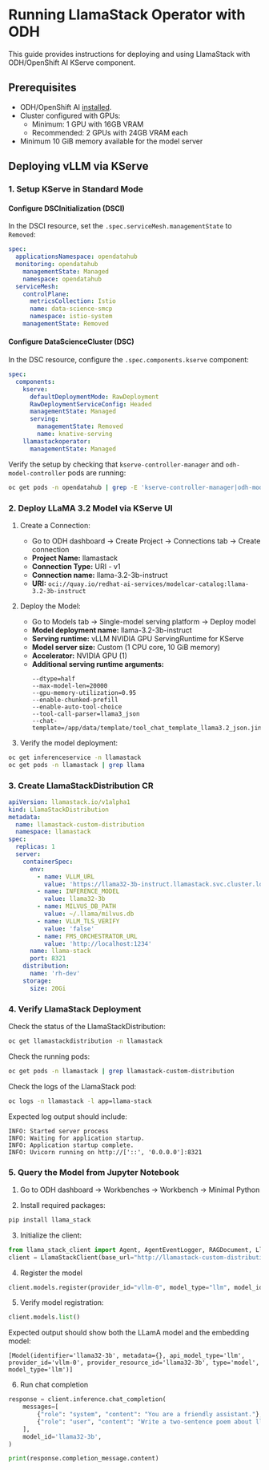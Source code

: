 # Running LlamaStack Operator with ODH

This guide provides instructions for deploying and using LlamaStack with ODH/OpenShift AI KServe component.

## Prerequisites

- ODH/OpenShift AI [installed](https://github.com/opendatahub-io/opendatahub-operator?tab=readme-ov-file#installation).
- Cluster configured with GPUs:
  - Minimum: 1 GPU with 16GB VRAM
  - Recommended: 2 GPUs with 24GB VRAM each
- Minimum 10 GiB memory available for the model server

## Deploying vLLM via KServe

### 1. Setup KServe in Standard Mode

#### Configure DSCInitialization (DSCI)
In the DSCI resource, set the `.spec.serviceMesh.managementState` to `Removed`:

```yaml
spec:
  applicationsNamespace: opendatahub
  monitoring: opendatahub
    managementState: Managed
    namespace: opendatahub
  serviceMesh:
    controlPlane:
      metricsCollection: Istio
      name: data-science-smcp
      namespace: istio-system
    managementState: Removed
```

#### Configure DataScienceCluster (DSC)
In the DSC resource, configure the `.spec.components.kserve` component:

```yaml
spec:
  components:
    kserve:
      defaultDeploymentMode: RawDeployment
      RawDeploymentServiceConfig: Headed
      managementState: Managed
      serving:
        managementState: Removed
        name: knative-serving
    llamastackoperator:
      managementState: Managed
```

Verify the setup by checking that `kserve-controller-manager` and `odh-model-controller` pods are running:

```bash
oc get pods -n opendatahub | grep -E 'kserve-controller-manager|odh-model-controller'
```

### 2. Deploy LLaMA 3.2 Model via KServe UI

1. Create a Connection:
   - Go to ODH dashboard -> Create Project -> Connections tab -> Create connection
   - **Project Name:** llamastack
   - **Connection Type:** URI - v1
   - **Connection name:** llama-3.2-3b-instruct
   - **URI:** `oci://quay.io/redhat-ai-services/modelcar-catalog:llama-3.2-3b-instruct`

2. Deploy the Model:
   - Go to Models tab -> Single-model serving platform -> Deploy model
   - **Model deployment name:** llama-3.2-3b-instruct
   - **Serving runtime:** vLLM NVIDIA GPU ServingRuntime for KServe
   - **Model server size:** Custom (1 CPU core, 10 GiB memory)
   - **Accelerator:** NVIDIA GPU (1)
   - **Additional serving runtime arguments:**
     ```
     --dtype=half
     --max-model-len=20000
     --gpu-memory-utilization=0.95
     --enable-chunked-prefill
     --enable-auto-tool-choice
     --tool-call-parser=llama3_json
     --chat-template=/app/data/template/tool_chat_template_llama3.2_json.jinja
     ```

3. Verify the model deployment:
```bash
oc get inferenceservice -n llamastack
oc get pods -n llamastack | grep llama
```

### 3. Create LlamaStackDistribution CR

```yaml
apiVersion: llamastack.io/v1alpha1
kind: LlamaStackDistribution
metadata:
  name: llamastack-custom-distribution
  namespace: llamastack
spec:
  replicas: 1
  server:
    containerSpec:
      env:
        - name: VLLM_URL
          value: 'https://llama32-3b-instruct.llamastack.svc.cluster.local/v1'
        - name: INFERENCE_MODEL
          value: llama32-3b
        - name: MILVUS_DB_PATH
          value: ~/.llama/milvus.db
        - name: VLLM_TLS_VERIFY
          value: 'false'
        - name: FMS_ORCHESTRATOR_URL
          value: 'http://localhost:1234'
      name: llama-stack
      port: 8321
    distribution:
      name: 'rh-dev'
    storage:
      size: 20Gi
```

### 4. Verify LlamaStack Deployment

Check the status of the LlamaStackDistribution:
```bash
oc get llamastackdistribution -n llamastack
```

Check the running pods:
```bash
oc get pods -n llamastack | grep llamastack-custom-distribution
```

Check the logs of the LlamaStack pod:
```bash
oc logs -n llamastack -l app=llama-stack
```

Expected log output should include:
```
INFO: Started server process
INFO: Waiting for application startup.
INFO: Application startup complete.
INFO: Uvicorn running on http://['::', '0.0.0.0']:8321
```

### 5. Query the Model from Jupyter Notebook

1. Go to ODH dashboard -> Workbenches -> Workbench -> Minimal Python

2. Install required packages:
```bash
pip install llama_stack
```

3. Initialize the client:
```python
from llama_stack_client import Agent, AgentEventLogger, RAGDocument, LlamaStackClient
client = LlamaStackClient(base_url="http://llamastack-custom-distribution-service.llamastack.svc.cluster.local:8321")
```

4. Register the model
```python
client.models.register(provider_id="vllm-0", model_type="llm", model_id="llama32-3b")
```

5. Verify model registration:
```python
client.models.list()
```

Expected output should show both the LLamA model and the embedding model:
```
[Model(identifier='llama32-3b', metadata={}, api_model_type='llm', provider_id='vllm-0', provider_resource_id='llama32-3b', type='model', model_type='llm')]
```

6. Run chat completion
```python
response = client.inference.chat_completion(
    messages=[
        {"role": "system", "content": "You are a friendly assistant."},
        {"role": "user", "content": "Write a two-sentence poem about llama."}
    ],
    model_id='llama32-3b',
)

print(response.completion_message.content)
```
